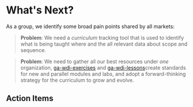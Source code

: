 # What's Next?

As a group, we identify some broad pain points shared by all markets: 
> **Problem**: We need a ​_curriculum_ tracking tool that is used​ to identify what is being taught where and the all relevant data about scope and sequence. 

> **Problem**: We need to gather all our best resources under *one* organization, [ga-wdi-exercises](http://github.com/ga-wdi-exercises) and  [ga-wdi-lessons](http://github.com/ga-wdi-lessons)create standards for new and parallel modules and labs, and adopt a forward-thinking strategy for the curriculum to grow and evolve.


## Action Items

